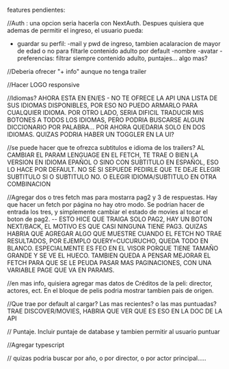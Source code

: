 features pendientes:

//Auth : una opcion seria hacerla con NextAuth. 
Despues quisiera que ademas de permitir el ingreso, el usuario pueda:
- guardar su perfil:
    -mail y pwd de ingreso, tambien acalaracion de mayor de edad o no para filtarle contenido adulto por default
    -nombre
    -avatar
    -preferencias: filtrar siempre contenido adulto, puntajes... algo mas?


//Deberia ofrecer "+ info" aunque no tenga trailer 

//Hacer LOGO responsive

//Idiomas? AHORA ESTA EN EN/ES - NO TE OFRECE LA API UNA LISTA DE SUS IDIOMAS DISPONIBLES, POR ESO NO PUEDO ARMARLO PARA CUALQUIER IDIOMA. POR OTRO LADO, SERIA DIFICIL TRADUCIR MIS BOTONES A TODOS LOS IDIOMAS, PERO PODRIA BUSCARSE ALGUN DICCIONARIO POR PALABRA... POR AHORA QUEDARIA SOLO EN DOS IDIOMAS. QUIZAS PODRIA HABER UN TOGGLER EN LA UI?

//se puede hacer que te ofrezca subtitulos e idioma de los trailers? AL CAMBIAR EL PARAM LENGUAGE EN EL FETCH, TE TRAE O BIEN LA VERSION EN IDIOMA EPAÑOL O SINO CON SUBTITULO EN ESPAÑOL, ESO LO HACE POR DEFAULT. NO SÉ SI SEPUEDE PEDIRLE QUE TE DEJE ELEGIR SUBTITULO SI O SUBTITULO NO. O ELEGIR IDIOMA/SUBTITULO EN OTRA COMBINACION

//Agregar dos o tres fetch mas para mostarra pag2 y 3 de respuestas. Hay que hacer un fetch por página no hay otro modo. Se podrian hacer de entrada los tres, y simplemente cambiar el estado de movies al tocar el boton de pag2.  -- ESTO HICE QUE TRAIGA SOLO PAG2, HAY UN BOTON NEXT/BACK, EL MOTIVO ES QUE CASI NINGUNA TIENE PAG3. QUIZAS HABRIA QUE AGREGAR ALGO QUE MUESTRE CUANDO EL FETCH NO TRAE RESULTADOS, POR EJEMPLO QUERY=CUCURUCHO, QUEDA TODO EN BLANCO. ESPECIALMENTE ES FEO EN EL VISOR PORQUE TIENE TAMAÑO GRANDE Y SE VE EL HUECO. TAMBIEN QUEDA A PENSAR MEJORAR EL FETCH PARA QUE SE LE PEUDA PASAR MAS PAGINACIONES, CON UNA VARIABLE PAGE QUE VA EN PARAMS.

//en mas info, quisiera agregar mas datos de Créditos de la peli: director, actores, ect. En el bloque de pelis podria mostrar tambien pais de origen.

//Que trae por default al cargar? Las mas recientes? o las mas puntuadas? TRAE DISCOVER/MOVIES, HABRIA QUE VER QUE ES ESO EN LA DOC DE LA API

// Puntaje. Incluir puntaje de database y tambien permitir al usuario puntuar

//Agregar typescript

// quizas podria buscar por año, o por director, o por actor principal.....